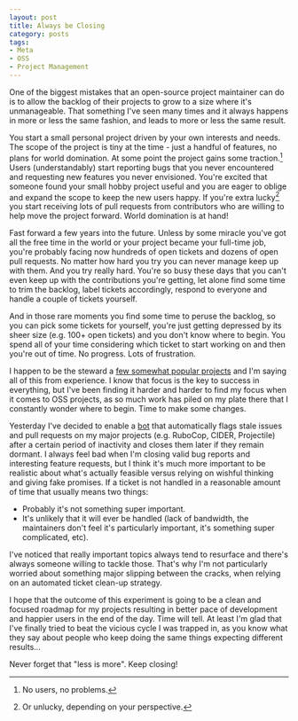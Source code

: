 ```yaml
---
layout: post
title: Always be Closing
category: posts
tags:
- Meta
- OSS
- Project Management
---
```


One of the biggest mistakes that an open-source project maintainer can do is to allow
the backlog of their projects to grow to a size where it's unmanageable. That something I've seen
many times and it always happens in more or less the same fashion, and leads to more or less the same
result.

You start a small personal project driven by your own interests and
needs. The scope of the project is tiny at the time - just a handful
of features, no plans for world domination. At some point the project
gains some traction.[^1] Users (understandably) start reporting bugs
that you never encountered and requesting new features you never
envisioned. You're excited that someone found your small hobby project
useful and you are eager to oblige and expand the scope to keep the
new users happy.  If you're extra lucky[^2] you start receiving lots
of pull requests from contributors who are willing to help move the
project forward. World domination is at hand!

Fast forward a few years into the future. Unless by some miracle
you've got all the free time in the world or your project became your
full-time job, you're probably facing now hundreds of open tickets and
dozens of open pull requests.  No matter how hard you try you can
never manage keep up with them. And you try really hard.  You're so
busy these days that you can't even keep up with the contributions
you're getting, let alone find some time to trim the backlog, label
tickets accordingly, respond to everyone and handle a couple of
tickets yourself.

And in those rare moments you find some time to peruse the backlog, so
you can pick some tickets for yourself, you're just getting depressed
by its sheer size (e.g. 100+ open tickets) and you don't know where to
begin. You spend all of your time considering which ticket to start
working on and then you're out of time. No progress. Lots of
frustration.

I happen to be the steward a [few somewhat popular
projects](/projects) and I'm saying all of this from experience.  I
know that focus is the key to success in everything, but I've been
finding it harder and harder to find my focus when it comes to OSS
projects, as so much work has piled on my plate there that I
constantly wonder where to begin. Time to make some changes.

Yesterday I've decided to enable a
[bot](https://github.com/apps/stale) that automatically flags stale
issues and pull requests on my major projects (e.g. RuboCop, CIDER,
Projectile) after a certain period of inactivity and closes them later
if they remain dormant. I always feel bad when I'm closing valid bug
reports and interesting feature requests, but I think it's much more
important to be realistic about what's actually feasible versus
relying on wishful thinking and giving fake promises. If a ticket is
not handled in a reasonable amount of time that usually means two
things:

* Probably it's not something super important.
* It's unlikely that it will ever be handled (lack of bandwidth, the maintainers don't feel it's particularly important, it's something super complicated, etc).

I've noticed that really important topics always tend to resurface and
there's always someone willing to tackle those. That's why I'm not
particularly worried about something major slipping between the
cracks, when relying on an automated ticket clean-up strategy.

I hope that the outcome of this experiment is going to be a clean and
focused roadmap for my projects resulting in better pace of
development and happier users in the end of the day. Time will
tell. At least I'm glad that I've finally tried to beat the vicious
cycle I was trapped in, as you know what they say about people who
keep doing the same things expecting different results...

Never forget that "less is more". Keep closing!

[^1]: No users, no problems.
[^2]: Or unlucky, depending on your perspective.
